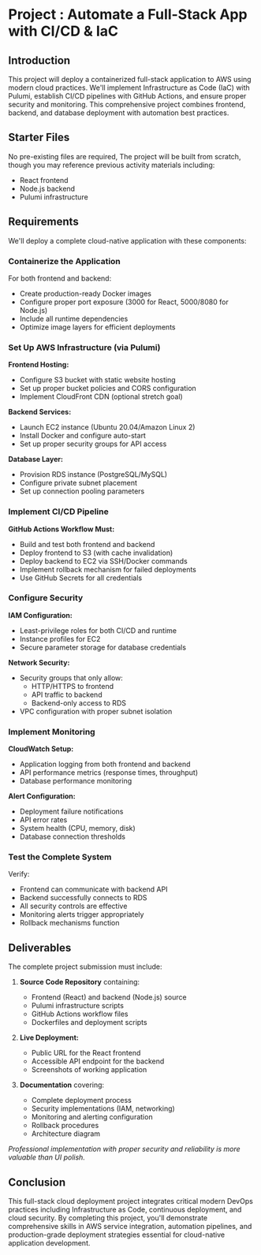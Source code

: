 # Project : Automate a Full-Stack App with CI/CD & IaC

## Introduction  
This project will deploy a containerized full-stack application to AWS using modern cloud practices. We'll implement Infrastructure as Code (IaC) with Pulumi, establish CI/CD pipelines with GitHub Actions, and ensure proper security and monitoring. This comprehensive project combines frontend, backend, and database deployment with automation best practices.

## Starter Files  
No pre-existing files are required, The project will be built from scratch, though you may reference previous activity materials including:  
- React frontend  
- Node.js backend   
- Pulumi infrastructure   


## Requirements  
We'll deploy a complete cloud-native application with these components:

### Containerize the Application  
For both frontend and backend:  
- Create production-ready Docker images  
- Configure proper port exposure (3000 for React, 5000/8080 for Node.js)  
- Include all runtime dependencies  
- Optimize image layers for efficient deployments  

### Set Up AWS Infrastructure (via Pulumi)  
**Frontend Hosting:**  
- Configure S3 bucket with static website hosting  
- Set up proper bucket policies and CORS configuration  
- Implement CloudFront CDN (optional stretch goal)  

**Backend Services:**  
- Launch EC2 instance (Ubuntu 20.04/Amazon Linux 2)  
- Install Docker and configure auto-start  
- Set up proper security groups for API access  

**Database Layer:**  
- Provision RDS instance (PostgreSQL/MySQL)  
- Configure private subnet placement  
- Set up connection pooling parameters  

### Implement CI/CD Pipeline  
**GitHub Actions Workflow Must:**  
- Build and test both frontend and backend  
- Deploy frontend to S3 (with cache invalidation)  
- Deploy backend to EC2 via SSH/Docker commands  
- Implement rollback mechanism for failed deployments  
- Use GitHub Secrets for all credentials  

### Configure Security  
**IAM Configuration:**  
- Least-privilege roles for both CI/CD and runtime  
- Instance profiles for EC2  
- Secure parameter storage for database credentials  

**Network Security:**  
- Security groups that only allow:  
  - HTTP/HTTPS to frontend  
  - API traffic to backend  
  - Backend-only access to RDS  
- VPC configuration with proper subnet isolation  

### Implement Monitoring  
**CloudWatch Setup:**  
- Application logging from both frontend and backend  
- API performance metrics (response times, throughput)  
- Database performance monitoring  

**Alert Configuration:**  
- Deployment failure notifications  
- API error rates  
- System health (CPU, memory, disk)  
- Database connection thresholds  

### Test the Complete System  
Verify:  
- Frontend can communicate with backend API  
- Backend successfully connects to RDS  
- All security controls are effective  
- Monitoring alerts trigger appropriately  
- Rollback mechanisms function  

## Deliverables  
The complete project submission must include:  

1. **Source Code Repository** containing:  
   - Frontend (React) and backend (Node.js) source  
   - Pulumi infrastructure scripts  
   - GitHub Actions workflow files  
   - Dockerfiles and deployment scripts  

2. **Live Deployment:**  
   - Public URL for the React frontend  
   - Accessible API endpoint for the backend  
   - Screenshots of working application  

3. **Documentation** covering:  
   - Complete deployment process  
   - Security implementations (IAM, networking)  
   - Monitoring and alerting configuration  
   - Rollback procedures  
   - Architecture diagram  

*Professional implementation with proper security and reliability is more valuable than UI polish.*  

## Conclusion  
This full-stack cloud deployment project integrates critical modern DevOps practices including Infrastructure as Code, continuous deployment, and cloud security. By completing this project, you'll demonstrate comprehensive skills in AWS service integration, automation pipelines, and production-grade deployment strategies essential for cloud-native application development.
